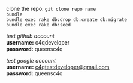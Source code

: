 clone the repo: `git clone repo name`  
`bundle`  
`bundle exec rake db:drop db:create db:migrate`  
`bundle exec rake db:seed`  

*test github account*  
**username:** c4qdeveloper  
**password:** queensc4q  

*test google account*  
**username:** c4qtestdeveloper@gmail.com  
**password:** queensc4q  
